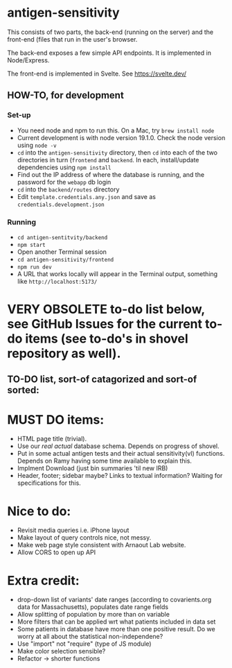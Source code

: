 # antigen-sensitivity

This consists of two parts, the back-end (running on the server) and the front-end (files that run in the user's browser.

The back-end exposes a few simple API endpoints. It is implemented in Node/Express.

The front-end is implemented in Svelte. See https://svelte.dev/

## HOW-TO, for development

### Set-up
* You need node and npm to run this. On a Mac, try `brew install node`
* Current development is with node version 19.1.0. Check the node version using `node -v`
* `cd` into the `antigen-sensitivity` directory, then `cd` into each of the two directories in turn (`frontend` and
   `backend`. In each, install/update dependencies using `npm install`
* Find out the IP address of where the database is running, and the password for the `webapp` db login
* `cd` into the `backend/routes` directory
* Edit `template.credentials.any.json` and save as `credentials.development.json` 

### Running
* `cd antigen-sentitvity/backend`
* `npm start`
* Open another Terminal session
* `cd antigen-sensitivity/frontend`
* `npm run dev`
* A URL that works locally will appear in the Terminal output, something like `http://localhost:5173/`



# VERY OBSOLETE to-do list below, see GitHub Issues for the current to-do items (see to-do's in shovel repository as well).
## TO-DO list, sort-of catagorized and sort-of sorted:

# MUST DO items:
- HTML page title (trivial).
- Use our *real* *actual* database schema. Depends on progress of shovel.
- Put in some actual antigen tests and their actual sensitivity(vl) functions. Depends on Ramy having some time available to explain this.
- Implment Download (just bin summaries 'til new IRB)
- Header, footer; sidebar maybe? Links to textual information? Waiting for specifications for this.

# Nice to do:
- Revisit media queries i.e. iPhone layout
- Make layout of query controls nice, not messy.
- Make web page style consistent with Arnaout Lab website.
- Allow CORS to open up API

# Extra credit:
- drop-down list of variants' date ranges (according to covarients.org data for Massachusetts), populates date range fields
- Allow splitting of population by more than on variable
- More filters that can be applied wrt what patients included in data set
- Some patients in database have more than one positive result. Do we worry at all about the statistical non-independene?
- Use "import" not "require" (type of JS module)
- Make color selection sensible?
- Refactor -> shorter functions
